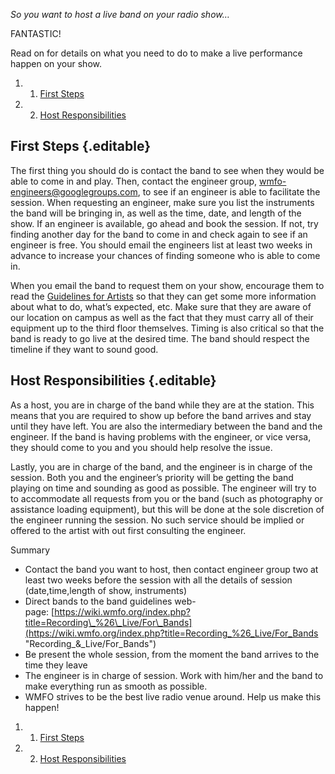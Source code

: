 *So you want to host a live band on your radio show…*

FANTASTIC!

Read on for details on what you need to do to make a live performance
happen on your show.

1.  1. [First
    Steps](https://wiki.wmfo.org/For_Bands/For_Hosts#First_Steps)
2.  2. [Host
    Responsibilities](https://wiki.wmfo.org/For_Bands/For_Hosts#Host_Responsibilities)

First Steps {.editable}
-----------

The first thing you should do is contact the band to see when they would
be able to come in and play. Then, contact the engineer group,
[wmfo-engineers@googlegroups.com](mailto:wmfo-engineers@googlegroups.com "mailto:wmfo-engineers@googlegroups.com"),
to see if an engineer is able to facilitate the session. When requesting
an engineer, make sure you list the instruments the band will be
bringing in, as well as the time, date, and length of the show. If an
engineer is available, go ahead and book the session. If not, try
finding another day for the band to come in and check again to see if an
engineer is free. You should email the engineers list at least two weeks
in advance to increase your chances of finding someone who is able to
come in.

When you email the band to request them on your show, encourage them to
read the [Guidelines for
Artists](https://wiki.wmfo.org/index.php?title=Recording_%26_Live/For_Bands "Recording & Live/For Bands")
so that they can get some more information about what to do, what’s
expected, etc. Make sure that they are aware of our location on campus
as well as the fact that they must carry all of their equipment up to
the third floor themselves. Timing is also critical so that the band is
ready to go live at the desired time. The band should respect the
timeline if they want to sound good.

Host Responsibilities {.editable}
---------------------

As a host, you are in charge of the band while they are at the station.
This means that you are required to show up before the band arrives and
stay until they have left. You are also the intermediary between the
band and the engineer. If the band is having problems with the engineer,
or vice versa, they should come to you and you should help resolve the
issue.

Lastly, you are in charge of the band, and the engineer is in charge of
the session. Both you and the engineer’s priority will be getting the
band playing on time and sounding as good as possible. The engineer will
try to to accommodate all requests from you or the band (such as
photography or assistance loading equipment), but this will be done at
the sole discretion of the engineer running the session. No such service
should be implied or offered to the artist with out first consulting the
engineer.

Summary

-   Contact the band you want to host, then contact engineer group two
    at least two weeks before the session with all the details of
    session (date,time,length of show, instruments)
-   Direct bands to the band guidelines
    web-page: [https://wiki.wmfo.org/index.php?title=Recording\_%26\_Live/For\_Bands](https://wiki.wmfo.org/index.php?title=Recording_%26_Live/For_Bands "Recording_&_Live/For_Bands")
-   Be present the whole session, from the moment the band arrives to
    the time they leave
-   The engineer is in charge of session. Work with him/her and the band
    to make everything run as smooth as possible.
-   WMFO strives to be the best live radio venue around. Help us make
    this happen!

1.  1. [First Steps](#First_Steps)
2.  2. [Host Responsibilities](#Host_Responsibilities)

